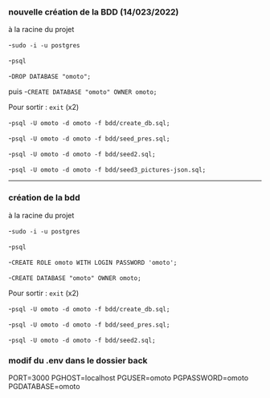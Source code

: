 ### nouvelle création de la BDD (14/023/2022)

à la racine du projet

-`sudo -i -u postgres`

-`psql`

-`DROP DATABASE "omoto";`

puis
-`CREATE DATABASE "omoto" OWNER omoto;`

Pour sortir : `exit` (x2)

-`psql -U omoto -d omoto -f bdd/create_db.sql;`

-`psql -U omoto -d omoto -f bdd/seed_pres.sql;`

-`psql -U omoto -d omoto -f bdd/seed2.sql;`

-`psql -U omoto -d omoto -f bdd/seed3_pictures-json.sql;`

------------------------------------------------------------------
### création de la bdd

à la racine du projet

-`sudo -i -u postgres`

-`psql`

-`CREATE ROLE omoto WITH LOGIN PASSWORD 'omoto';`

-`CREATE DATABASE "omoto" OWNER omoto;`

Pour sortir : `exit` (x2)

-`psql -U omoto -d omoto -f bdd/create_db.sql;`

-`psql -U omoto -d omoto -f bdd/seed_pres.sql;`

-`psql -U omoto -d omoto -f bdd/seed2.sql;`

### modif du .env dans le dossier back

PORT=3000
PGHOST=localhost
PGUSER=omoto
PGPASSWORD=omoto
PGDATABASE=omoto
